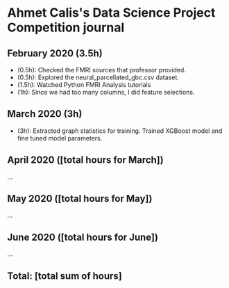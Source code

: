 # Ahmet Calis's Data Science Project Competition journal

## February 2020 (3.5h)

- (0.5h): Checked the FMRI sources that professor provided.
- (0.5h): Explored the neural_parcellated_gbc.csv dataset.
- (1.5h): Watched Python FMRI Analysis tutorials
- (1h): Since we had too many columns, I did feature selections.

## March 2020 (3h)

- (3h): Extracted graph statistics for training. Trained XGBoost model and fine tuned model parameters. 



## April 2020 ([total hours for March])

...

## May 2020 ([total hours for May])

...

## June 2020 ([total hours for June])

...

## Total: [total sum of hours]

